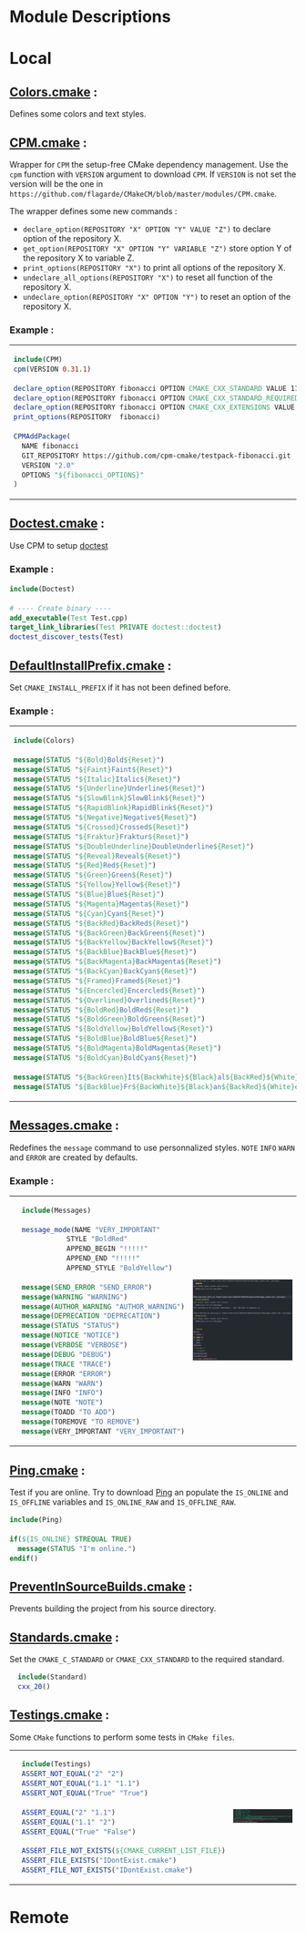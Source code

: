 # Module Descriptions

# Local

## [Colors.cmake](https://github.com/flagarde/CMakeCM/blob/master/modules/Colors.cmake) : ##
Defines some colors and text styles.

## [CPM.cmake](https://github.com/flagarde/CMakeCM/blob/master/modules/CPM.cmake) : ##
Wrapper for `CPM` the setup-free CMake dependency management. Use the `cpm` function with `VERSION` argument to download `CPM`. If `VERSION` is not set the version will be the one in `https://github.com/flagarde/CMakeCM/blob/master/modules/CPM.cmake`.

The wrapper defines some new commands :
* `declare_option(REPOSITORY "X" OPTION "Y" VALUE "Z")` to declare option of the repository X.
* `get_option(REPOSITORY "X" OPTION "Y" VARIABLE "Z")` store option Y of the repository X to variable Z.
* `print_options(REPOSITORY "X")` to print all options of the repository X.
* `undeclare_all_options(REPOSITORY "X")` to reset all function of the repository X.
* `undeclare_option(REPOSITORY "X" OPTION "Y")` to reset an option of the repository X.
### Example :
      
<table>
 <tr>
  <td>
      
```cmake
include(CPM)
cpm(VERSION 0.31.1)

declare_option(REPOSITORY fibonacci OPTION CMAKE_CXX_STANDARD VALUE 11)
declare_option(REPOSITORY fibonacci OPTION CMAKE_CXX_STANDARD_REQUIRED VALUE TRUE)
declare_option(REPOSITORY fibonacci OPTION CMAKE_CXX_EXTENSIONS VALUE FALSE)
print_options(REPOSITORY  fibonacci)

CPMAddPackage(
  NAME fibonacci
  GIT_REPOSITORY https://github.com/cpm-cmake/testpack-fibonacci.git
  VERSION "2.0"
  OPTIONS "${fibonacci_OPTIONS}"
)
```
  </td>
  <td> 
   <p align="center">
    <img src="https://github.com/flagarde/CMakeCM/blob/master/docs/pictures/CPM.png" alt="CPM" />
   </p> 
  </td>
 </tr>
</table>

## [Doctest.cmake](https://github.com/flagarde/CMakeCM/blob/master/modules/Doctest.cmake) : ##
Use CPM to setup [doctest](https://github.com/onqtam/doctest)

### Example :

```cmake
include(Doctest)

# ---- Create binary ----
add_executable(Test Test.cpp)
target_link_libraries(Test PRIVATE doctest::doctest)
doctest_discover_tests(Test)
```

## [DefaultInstallPrefix.cmake](https://github.com/flagarde/CMakeCM/blob/master/modules/DefaultInstallPrefix.cmake) : ##
Set `CMAKE_INSTALL_PREFIX` if it has not been defined before. 

### Example :
      
<table>
 <tr>
  <td>
      
```cmake
include(Colors)
  
message(STATUS "${Bold}Bold${Reset}")
message(STATUS "${Faint}Faint${Reset}")
message(STATUS "${Italic}Italic${Reset}")
message(STATUS "${Underline}Underline${Reset}")
message(STATUS "${SlowBlink}SlowBlink${Reset}")
message(STATUS "${RapidBlink}RapidBlink${Reset}")
message(STATUS "${Negative}Negative${Reset}")
message(STATUS "${Crossed}Crossed${Reset}")
message(STATUS "${Fraktur}Fraktur${Reset}")
message(STATUS "${DoubleUnderline}DoubleUnderline${Reset}")
message(STATUS "${Reveal}Reveal${Reset}")
message(STATUS "${Red}Red${Reset}")
message(STATUS "${Green}Green${Reset}")
message(STATUS "${Yellow}Yellow${Reset}")
message(STATUS "${Blue}Blue${Reset}")
message(STATUS "${Magenta}Magenta${Reset}")
message(STATUS "${Cyan}Cyan${Reset}")
message(STATUS "${BackRed}BackRed${Reset}")
message(STATUS "${BackGreen}BackGreen${Reset}")
message(STATUS "${BackYellow}BackYellow${Reset}")
message(STATUS "${BackBlue}BackBlue${Reset}")
message(STATUS "${BackMagenta}BackMagenta${Reset}")
message(STATUS "${BackCyan}BackCyan${Reset}")
message(STATUS "${Framed}Framed${Reset}")
message(STATUS "${Encercled}Encercled${Reset}")
message(STATUS "${Overlined}Overlined${Reset}")
message(STATUS "${BoldRed}BoldRed${Reset}")
message(STATUS "${BoldGreen}BoldGreen${Reset}")
message(STATUS "${BoldYellow}BoldYellow${Reset}")
message(STATUS "${BoldBlue}BoldBlue${Reset}")
message(STATUS "${BoldMagenta}BoldMagenta${Reset}")
message(STATUS "${BoldCyan}BoldCyan${Reset}")

message(STATUS "${BackGreen}It${BackWhite}${Black}al${BackRed}${White}ia${Reset}")
message(STATUS "${BackBlue}Fr${BackWhite}${Black}an${BackRed}${White}ce${Reset}")
```
  </td>
  <td> 
   <p align="center">
    <img src="https://github.com/flagarde/CMakeCM/blob/master/docs/pictures/Colors.png" alt="Colors" />
   </p> 
  </td>
 </tr>
</table>
  
## [Messages.cmake](https://github.com/flagarde/CMakeCM/blob/master/modules/Messages.cmake) : ##
Redefines the `message` command to use personnalized styles. `NOTE` `INFO` `WARN` and `ERROR` are created by defaults.

### Example :

<table>
 <tr>
  <td>
  
```cmake
  include(Messages)
  
  message_mode(NAME "VERY_IMPORTANT"
             STYLE "BoldRed"
             APPEND_BEGIN "!!!!!"
             APPEND_END "!!!!!"
             APPEND_STYLE "BoldYellow")

  message(SEND_ERROR "SEND_ERROR")
  message(WARNING "WARNING")
  message(AUTHOR_WARNING "AUTHOR_WARNING")
  message(DEPRECATION "DEPRECATION")
  message(STATUS "STATUS")
  message(NOTICE "NOTICE")
  message(VERBOSE "VERBOSE")
  message(DEBUG "DEBUG")
  message(TRACE "TRACE")
  message(ERROR "ERROR")
  message(WARN "WARN")
  message(INFO "INFO")
  message(NOTE "NOTE")
  message(TOADD "TO ADD")
  message(TOREMOVE "TO REMOVE")
  message(VERY_IMPORTANT "VERY_IMPORTANT")
```
</td>
  <td> 
   <p align="center">
    <img src="https://github.com/flagarde/CMakeCM/blob/master/docs/pictures/Messages.png" alt="Messages" />
  </p>
  </td>
 </tr>
</table>

## [Ping.cmake](https://github.com/flagarde/CMakeCM/blob/master/modules/Ping.cmake) : ##
Test if you are online. Try to download [Ping](https://github.com/flagarde/Ping) an populate the `IS_ONLINE` and `IS_OFFLINE` variables and `IS_ONLINE_RAW` and `IS_OFFLINE_RAW`.

```cmake
include(Ping)

if(${IS_ONLINE} STREQUAL TRUE)
  message(STATUS "I'm online.")
endif()
```

## [PreventInSourceBuilds.cmake](https://github.com/flagarde/CMakeCM/blob/master/modules/PreventInSourceBuilds.cmake) : ##
Prevents building the project from his source directory.

## [Standards.cmake](https://github.com/flagarde/CMakeCM/blob/master/modules/Standards.cmake) : ##
Set the `CMAKE_C_STANDARD` or `CMAKE_CXX_STANDARD` to the required standard.

```cmake
  include(Standard)
  cxx_20()
```

## [Testings.cmake](https://github.com/flagarde/CMakeCM/blob/master/modules/Testings.cmake) : ##
Some `CMake` functions to perform some tests in `CMake files`.

<table>
 <tr>
  <td>
    
```cmake
  include(Testings)
  ASSERT_NOT_EQUAL("2" "2")
  ASSERT_NOT_EQUAL("1.1" "1.1")
  ASSERT_NOT_EQUAL("True" "True")

  ASSERT_EQUAL("2" "1.1")
  ASSERT_EQUAL("1.1" "2")
  ASSERT_EQUAL("True" "False")

  ASSERT_FILE_NOT_EXISTS(${CMAKE_CURRENT_LIST_FILE})
  ASSERT_FILE_EXISTS("IDontExist.cmake")
  ASSERT_FILE_NOT_EXISTS("IDontExist.cmake")
```
</td>
  <td> 
   <p align="center">
    <img src="https://github.com/flagarde/CMakeCM/blob/master/docs/pictures/Testings.png" alt="Testings" />
  </p>
  </td>
 </tr>
</table>

# Remote
